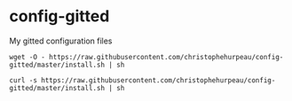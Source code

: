 config-gitted
=============

My gitted configuration files

```
wget -O - https://raw.githubusercontent.com/christophehurpeau/config-gitted/master/install.sh | sh
```

```
curl -s https://raw.githubusercontent.com/christophehurpeau/config-gitted/master/install.sh | sh
```
